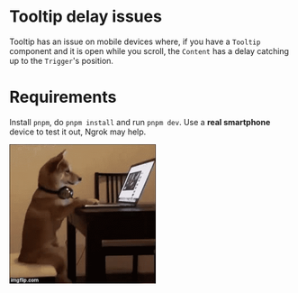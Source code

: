 # Tooltip delay issues

Tooltip has an issue on mobile devices where, if you have a `Tooltip` component and it is open while you scroll, the `Content` has a delay catching up to the `Trigger`'s position.

# Requirements

Install `pnpm`, do `pnpm install` and run `pnpm dev`. Use a **real smartphone** device to test it out, Ngrok may help.

![happy debugging!](shibe.gif)
